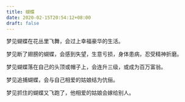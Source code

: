 ```yaml
---
title: 蝴蝶
date: 2020-02-15T20:54:12+08:00
draft: false
---
```


梦见蝴蝶在花丛里飞舞，会过上幸福豪华的生活。<br>


梦见断了翅膀的蝴蝶，会感到失望，生意亏损，身体患病，忍受精神折磨。<br>


梦见蝴蝶落在自己的头顶或帽子上，会连升三级，或成为百万富翁。<br>


梦见追捕蝴蝶，会与自己相爱的姑娘结为伉俪。<br>


梦见抓住的蝴蝶又飞跑了，他相爱的姑娘会嫁给别人。<br>
